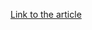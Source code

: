 [Link to the article](https://thehackernews.com/2025/06/citrix-bleed-2-flaw-enables-token-theft.html)
